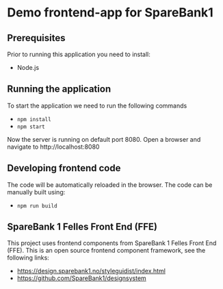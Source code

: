 # Demo frontend-app for SpareBank1

## Prerequisites
Prior to running this application you need to install:
 * Node.js

## Running the application
To start the application we need to run the following commands
 * ```npm install```
 * ```npm start```

Now the server is running on default port 8080. Open a browser and navigate to http://localhost:8080

## Developing frontend code
The code will be automatically reloaded in the browser. The code can be manually built using:
 * ```npm run build```

## SpareBank 1 Felles Front End (FFE)
This project uses frontend components from SpareBank 1 Felles Front End (FFE). This is an open source frontend component framework, see the following links:
 * https://design.sparebank1.no/styleguidist/index.html
 * https://github.com/SpareBank1/designsystem
